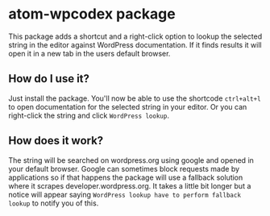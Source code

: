 # atom-wpcodex package

This package adds a shortcut and a right-click option to lookup the selected string in the editor against WordPress documentation. If it finds results it will open it in a new tab in the users default browser.

## How do I use it?

Just install the package. You'll now be able to use the shortcode `ctrl+alt+l` to open documentation for the selected string in your editor. Or you can right-click the string and click `WordPress lookup`.

## How does it work?
The string will be searched on wordpress.org using google and opened in your default browser. Google can sometimes block requests made by applications so if that happens the package will use a fallback solution where it scrapes developer.wordpress.org. It takes a little bit longer but a notice will appear saying `WordPress lookup have to perform fallback lookup` to notify you of this.
